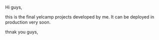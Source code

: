 Hi guys,
 
 
 
 this is the final yelcamp projects developed by me. It can be deployed in production very soon.
 
 
 thnak you guys,
 
